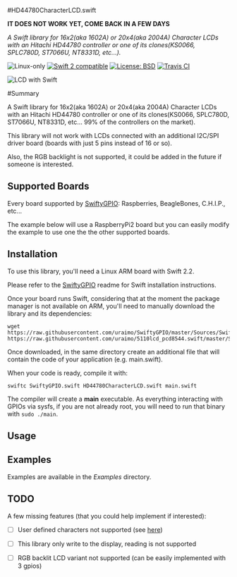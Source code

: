 #HD44780CharacterLCD.swift

**IT DOES NOT WORK YET, COME BACK IN A FEW DAYS**

*A Swift library for 16x2(aka 1602A) or 20x4(aka 2004A) Character LCDs with an Hitachi HD44780 controller or one of its clones(KS0066, SPLC780D, ST7066U, NT8331D, etc...).*

<p>
<img src="https://img.shields.io/badge/os-linux-green.svg?style=flat" alt="Linux-only" />
<a href="https://developer.apple.com/swift"><img src="https://img.shields.io/badge/swift2-compatible-4BC51D.svg?style=flat" alt="Swift 2 compatible" /></a>
<a href="https://raw.githubusercontent.com/uraimo/HD44780CharacterLCD.swift/master/LICENSE"><img src="http://img.shields.io/badge/license-BSD-blue.svg?style=flat" alt="License: BSD" /></a>
<a href="https://travis-ci.org/uraimo/HD44780CharacterLCD.swift"><img src="https://travis-ci.org/uraimo/HD44780CharacterLCD.swift.svg" alt="Travis CI"></a>
</p>
 
![LCD with Swift](https://raw.githubusercontent.com/uraimo/HD44780CharacterLCD.swift/master/imgs/lcd.jpg)


#Summary

A Swift library for 16x2(aka 1602A) or 20x4(aka 2004A) Character LCDs with an Hitachi HD44780 controller or one of its clones(KS0066, SPLC780D, ST7066U, NT8331D, etc... 99% of the controllers on the market).

This library will not work with LCDs connected with an additional I2C/SPI driver board (boards with just 5 pins instead of 16 or so). 

Also, the RGB backlight is not supported, it could be added in the future if someone is interested. 

## Supported Boards

Every board supported by [SwiftyGPIO](https://github.com/uraimo/SwiftyGPIO): Raspberries, BeagleBones, C.H.I.P., etc...

The example below will use a RaspberryPi2 board but you can easily modify the example to use one the the other supported boards.
 
## Installation

To use this library, you'll need a Linux ARM board with Swift 2.2.

Please refer to the [SwiftyGPIO](https://github.com/uraimo/SwiftyGPIO) readme for Swift installation instructions.

Once your board runs Swift, considering that at the moment the package manager is not available on ARM, you'll need to manually download the library and its dependencies: 

    wget https://raw.githubusercontent.com/uraimo/SwiftyGPIO/master/Sources/SwiftyGPIO.swift https://raw.githubusercontent.com/uraimo/5110lcd_pcd8544.swift/master/Sources/HD44780CharacterLCD.swift

Once downloaded, in the same directory create an additional file that will contain the code of your application (e.g. main.swift). 

When your code is ready, compile it with:

    swiftc SwiftyGPIO.swift HD44780CharacterLCD.swift main.swift

The compiler will create a **main** executable.
As everything interacting with GPIOs via sysfs, if you are not already root, you will need to run that binary with `sudo ./main`.

## Usage 


## Examples

Examples are available in the *Examples* directory.


## TODO

A few missing features (that you could help implement if interested):

- [ ] User defined characters not supported (see [here](http://www.quinapalus.com/hd44780udg.html))
- [ ] This library only write to the display, reading is not supported
- [ ] RGB backlit LCD variant not supported (can be easily implemented with 3 gpios)

